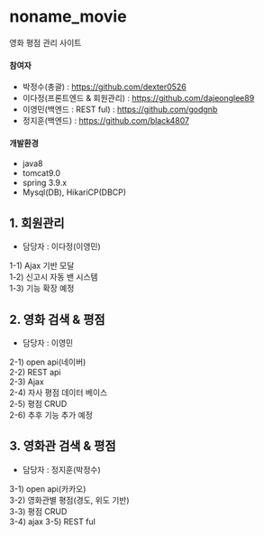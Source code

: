 # noname_movie
영화 평점 관리 사이트

#### 참여자
 - 박정수(총괄) : https://github.com/dexter0526
 - 이다정(프론트엔드 & 회원관리) : https://github.com/dajeonglee89
 - 이영민(백엔드 : REST ful) : https://github.com/godgnb
 - 정지훈(백엔드) : https://github.com/black4807
 
 
 
#### 개발환경
- java8
- tomcat9.0
- spring 3.9.x
- Mysql(DB), HikariCP(DBCP)

## 1. 회원관리
- 담당자 : 이다정(이영민)

 1-1) Ajax 기반 모달  
 1-2) 신고시 자동 밴 시스템  
 1-3) 기능 확장 예정  
 
## 2. 영화 검색 & 평점
- 담당자 : 이영민  

 2-1) open api(네이버)  
 2-2) REST api  
 2-3) Ajax  
 2-4) 자사 평점 데이터 베이스  
 2-5) 평점 CRUD  
 2-6) 추후 기능 추가 예정  
 
 ## 3. 영화관 검색 & 평점
 - 담당자 : 정지훈(박정수)
 
 3-1) open api(카카오)   
 3-2) 영화관별 평점(경도, 위도 기반)  
 3-3) 평점 CRUD  
 3-4) ajax
 3-5) REST ful
 
 
 
